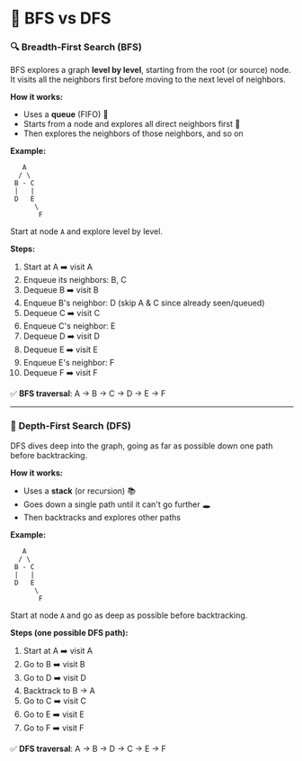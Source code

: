 # 🎯 BFS vs DFS
### 🔍 **Breadth-First Search (BFS)**

BFS explores a graph **level by level**, starting from the root (or source) node. It visits all the neighbors first before moving to the next level of neighbors.

**How it works:**

* Uses a **queue** (FIFO) 🧺
* Starts from a node and explores all direct neighbors first 🧭
* Then explores the neighbors of those neighbors, and so on


**Example:**
```
   A
  / \
 B - C
 |   |
 D   E
      \
       F
```

Start at node `A` and explore level by level.

**Steps:**

1. Start at A ➡️ visit A
2. Enqueue its neighbors: B, C
3. Dequeue B ➡️ visit B
4. Enqueue B's neighbor: D (skip A & C since already seen/queued)
5. Dequeue C ➡️ visit C
6. Enqueue C's neighbor: E
7. Dequeue D ➡️ visit D
8. Dequeue E ➡️ visit E
9. Enqueue E's neighbor: F
10. Dequeue F ➡️ visit F

✅ **BFS traversal**: A → B → C → D → E → F

---

### 🌊 **Depth-First Search (DFS)**

DFS dives deep into the graph, going as far as possible down one path before backtracking.

**How it works:**

* Uses a **stack** (or recursion) 📚
* Goes down a single path until it can't go further 🕳️
* Then backtracks and explores other paths


**Example:**
```
   A
  / \
 B - C
 |   |
 D   E
      \
       F
```
Start at node `A` and go as deep as possible before backtracking.

**Steps (one possible DFS path):**

1. Start at A ➡️ visit A
2. Go to B ➡️ visit B
3. Go to D ➡️ visit D
4. Backtrack to B → A
5. Go to C ➡️ visit C
6. Go to E ➡️ visit E
7. Go to F ➡️ visit F

✅ **DFS traversal**: A → B → D → C → E → F

